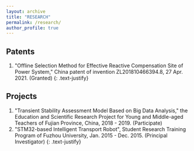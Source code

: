 ```yaml
---
layout: archive
title: "RESEARCH"
permalink: /research/
author_profile: true
---
```


## Patents

1. "Offline Selection Method for Effective Reactive Compensation Site of Power System," China patent of invention ZL201810466394.8, 27 Apr. 2021. (Granted)
{: .text-justify}

## Projects

1. "Transient Stability Assessment Model Based on Big Data Analysis," the Education and Scientific Research Project for Young and Middle-aged Teachers of Fujian Province, China, 2018 - 2019. (Participate)
2. "STM32-based Intelligent Transport Robot", Student Research Training Program of Fuzhou University, Jan. 2015 - Dec. 2015. (Principal Investigator)
{: .text-justify}

<!--
{% include base_path %}


{% for post in site.portfolio %}
  {% include archive-single.html %}
{% endfor %}
-->

